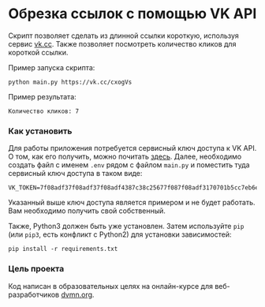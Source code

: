 # Обрезка ссылок с помощью VK API

Скрипт позволяет сделать из длинной ссылки короткую, используя сервис [vk.cc](https://vk.com/cc). Также позволяет посмотреть количество кликов для короткой ссылки.

Пример запуска скрипта:

```
python main.py https://vk.cc/cxogVs
```

Пример результата:

```
Количество кликов: 7
```

### Как установить

Для работы приложения потребуется сервисный ключ доступа к VK API. О том, как его получить, можно почитать [здесь](https://id.vk.com/about/business/go/docs/ru/vkid/latest/vk-id/connection/create-application).
Далее, необходимо создать файл с именем `.env` рядом с файлом `main.py` и поместить туда сервисный ключ доступа в таком виде:

```
VK_TOKEN=7f08adf37f08adf37f08adf4387c38c25677f087f08adf3170701b5cc7eb6ec86001e3e
```

Указанный выше ключ доступа является примером и не будет работать. Вам необходимо получить свой собственный.

Также, Python3 должен быть уже установлен. 
Затем используйте `pip` (или `pip3`, есть конфликт с Python2) для установки зависимостей:
```
pip install -r requirements.txt
```

### Цель проекта

Код написан в образовательных целях на онлайн-курсе для веб-разработчиков [dvmn.org](https://dvmn.org/).
